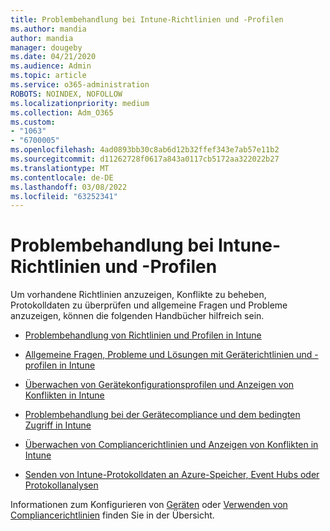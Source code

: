```yaml
---
title: Problembehandlung bei Intune-Richtlinien und -Profilen
ms.author: mandia
author: mandia
manager: dougeby
ms.date: 04/21/2020
ms.audience: Admin
ms.topic: article
ms.service: o365-administration
ROBOTS: NOINDEX, NOFOLLOW
ms.localizationpriority: medium
ms.collection: Adm_O365
ms.custom:
- "1063"
- "6700005"
ms.openlocfilehash: 4ad0893bb30c8ab6d12b32ffef343e7ab57e11b2
ms.sourcegitcommit: d11262728f0617a843a0117cb5172aa322022b27
ms.translationtype: MT
ms.contentlocale: de-DE
ms.lasthandoff: 03/08/2022
ms.locfileid: "63252341"
---
```

# <a name="troubleshooting-intune-policy-and-profiles"></a>Problembehandlung bei Intune-Richtlinien und -Profilen

Um vorhandene Richtlinien anzuzeigen, Konflikte zu beheben, Protokolldaten zu überprüfen und allgemeine Fragen und Probleme anzuzeigen, können die folgenden Handbücher hilfreich sein.

- [Problembehandlung von Richtlinien und Profilen in Intune](https://docs.microsoft.com/mem/intune/configuration/troubleshoot-policies-in-microsoft-intune)

- [Allgemeine Fragen, Probleme und Lösungen mit Geräterichtlinien und -profilen in Intune](https://docs.microsoft.com/intune/device-profile-troubleshoot)

- [Überwachen von Gerätekonfigurationsprofilen und Anzeigen von Konflikten in Intune](https://docs.microsoft.com/intune/device-profile-monitor)

- [Problembehandlung bei der Gerätecompliance und dem bedingten Zugriff in Intune](https://docs.microsoft.com/intune/troubleshoot-conditional-access)

- [Überwachen von Compliancerichtlinien und Anzeigen von Konflikten in Intune](https://docs.microsoft.com/intune/compliance-policy-monitor)

- [Senden von Intune-Protokolldaten an Azure-Speicher, Event Hubs oder Protokollanalysen](https://docs.microsoft.com/intune/review-logs-using-azure-monitor)

Informationen zum Konfigurieren von [Geräten](https://docs.microsoft.com/intune/device-profiles) oder [Verwenden von Compliancerichtlinien](https://docs.microsoft.com/intune/device-compliance-get-started) finden Sie in der Übersicht.